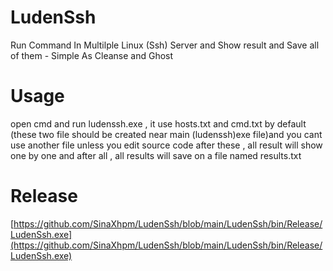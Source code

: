 # LudenSsh
Run Command In Multilple Linux (Ssh) Server and Show result and Save all of them - Simple As Cleanse and Ghost

# Usage
open cmd and run ludenssh.exe , it use hosts.txt and cmd.txt by default (these two file should be created near main (ludenssh)exe file)and you cant use another file unless you edit source code
after these , all result will show one by one and after all , all results will save on a file named results.txt
# Release 
[https://github.com/SinaXhpm/LudenSsh/blob/main/LudenSsh/bin/Release/LudenSsh.exe](https://github.com/SinaXhpm/LudenSsh/blob/main/LudenSsh/bin/Release/LudenSsh.exe) 
